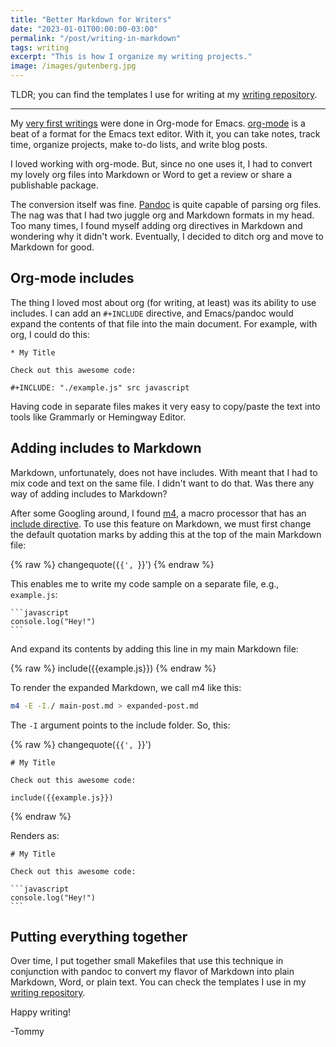 ```yaml
---
title: "Better Markdown for Writers"
date: "2023-01-01T00:00:00-03:00"
permalink: "/post/writing-in-markdown"
tags: writing
excerpt: "This is how I organize my writing projects."
image: /images/gutenberg.jpg
---
```


TLDR; you can find the templates I use for writing at my [writing repository](https://github.com/TomFern/writing-templates).

---

My [very first writings](/post/what-got-me-writing) were done in Org-mode for Emacs. [org-mode](https://orgmode.org/) is a beat of a format for the Emacs text editor. With it, you can take notes, track time, organize projects, make to-do lists, and write blog posts.

I loved working with org-mode. But, since no one uses it, I had to convert my lovely org files into Markdown or Word to get a review or share a publishable package.

The conversion itself was fine. [Pandoc](https://pandoc.org/) is quite capable of parsing org files. The nag was that I had two juggle org and Markdown formats in my head. Too many times, I found myself adding org directives in Markdown and wondering why it didn't work. Eventually, I decided to ditch org and move to Markdown for good.

## Org-mode includes

The thing I loved most about org (for writing, at least) was its ability to use includes. I can add an `#+INCLUDE` directive, and Emacs/pandoc would expand the contents of that file into the main document. For example, with org, I could do this:

```org-mode
* My Title

Check out this awesome code:

#+INCLUDE: "./example.js" src javascript
```

Having code in separate files makes it very easy to copy/paste the text into tools like Grammarly or Hemingway Editor.

## Adding includes to Markdown

Markdown, unfortunately, does not have includes. With meant that I had to mix code and text on the same file. I didn't want to do that. Was there any way of adding includes to Markdown?

After some Googling around, I found [m4](https://www.gnu.org/software/m4/), a macro processor that has an [include directive](https://www.gnu.org/software/m4/manual/html_node/Include.html). To use this feature on Markdown, we must first change the default quotation marks by adding this at the top of the main Markdown file:

{% raw  %}
    changequote(`{{', `}}')
{% endraw %}

This enables me to write my code sample on a separate file, e.g., `example.js`:

    ```javascript
    console.log("Hey!")
    ```

And expand its contents by adding this line in my main Markdown file:

{% raw  %}
    include({{example.js}})
{% endraw %}

To render the expanded Markdown, we call m4 like this:

```bash
m4 -E -I./ main-post.md > expanded-post.md
```

The `-I` argument points to the include folder. So, this:

{% raw  %}
    changequote(`{{', `}}')

    # My Title

    Check out this awesome code:

    include({{example.js}})
{% endraw %}

Renders as:

    # My Title

    Check out this awesome code:

    ```javascript
    console.log("Hey!")
    ```

## Putting everything together

Over time, I put together small Makefiles that use this technique in conjunction with pandoc to convert my flavor of Markdown into plain Markdown, Word, or plain text. You can check the templates I use in my [writing repository](https://github.com/TomFern/writing-templates).

Happy writing!

-Tommy
